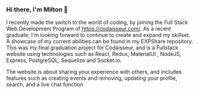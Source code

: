 ### Hi there, I'm Milton 👋

I recently made the switch to the world of coding, by joining the Full Stack Web Development Program of https://codaisseur.com/.
As a recent graduate, I'm looking forward to continue to create and expand my skillset. A showcase of my current abilities 
can be found in my EXPShare repository. This was my final graduation project for Codaisseur, and is a Fullstack website using technologies such as
React, Redux, MaterialUI , NodeJS, Express, PostgreSQL, Sequelize and Socket.io.

The website is about sharing your experience with others, and includes features such as creating events and removing, updating your profile, search, and a live chat function 
